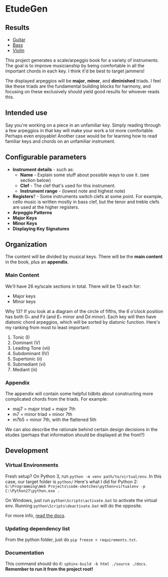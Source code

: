 #  EtudeGen

## Results

- [Guitar](https://drive.google.com/open?id=0B3fsAM7g02UVNWpBd0VQdUMxV2c)
- [Bass](https://drive.google.com/open?id=0B3fsAM7g02UVVHhOZ2Zjck5MUkE)
- [Violin](https://drive.google.com/open?id=0B3fsAM7g02UVTTloNV9qUTVOb2M)

This project generates a scale/arpeggio book for a variety of instruments. The goal is to improve musicianship by being comfortable in all the important chords in each key. I think it'd be best to target jammers!

The displayed arpeggios will be **major**, **minor**, and **diminished** triads. I feel like these triads are the fundamental building blocks for harmony, and focusing on these exclusively should yield good results for whoever reads this.

## Intended use
Say you're working on a piece in an unfamiliar key. Simply reading through a few arpeggios in that key will make your work a lot more comfortable. Perhaps even enjoyable! Another case would be for learning how to read familiar keys and chords on an unfamiliar instrument.

## Configurable parameters

- **Instrument details** - such as:
    + **Name** - Explain some stuff about possible ways to use it. (see section below)
    + **Clef** - The clef that's used for this instrument.
    + **Instrument range** - (lowest note and highest note)
- **Registers**? - Some instruments switch clefs at some point. For example, cello music is written mostly in bass clef, but the tenor and treble clefs are used at the higher registers.
- **Arpeggio Patterns**
- **Major Keys**
- **Minor Keys**
- **Displaying Key Signatures**

## Organization
The content will be divided by musical keys. There will be the **main content** in the book, plus an **appendix**.

### Main Content
We'll have 26 ey/scale sections in total. There will be 13 each for:

- Major keys
- Minor keys

Why 13? If you look at a diagram of the circle of fifths, the _6 o'clock_ position has both G♭ and F♯ (and E♭ minor and D♯ minor). Each key will then have diatonic chord arpeggios, which will be sorted by diatonic function. Here's my ranking from most to least important:

1. Tonic (I)
2. Dominant (V)
3. Leading Tone (vii)
4. Subdominant (IV)
5. Supertonic (ii)
6. Submediant (vi)
7. Mediant (iii)

### Appendix
The appendix will contain some helpful tidbits about constructing more complicated chords from the triads. For example:

- maj7 = major triad + major 7th
- m7 = minor triad + minor 7th
- m7b5 = minor 7th, with the flattened 5th

We can also describe the rationale behind certain design decisions in the etudes (perhaps that information should be displayed at the front?)

## Development

### Virtual Environments
Fresh setup? On Python 3, run `python -m venv path/to/virtual/env`. In this case, our target folder is `python/` Here's what I did for Python 2: `G:\Programming\Web Projects\code-sketches\python>virtualenv -p C:\Python27\python.exe .`

On Windows, just run `python\Scripts\activate.bat` to activate the virtual env. Running `python\Scripts\deactivate.bat` will do the opposite.

For more info, [read the docs](https://docs.python.org/3/library/venv.html).

### Updating dependency list
From the python folder, just do `pip freeze > requirements.txt`.

### Documentation
This command should do it: `sphinx-build -b html ./source ./docs`. **Remember to run it from the project root!**

